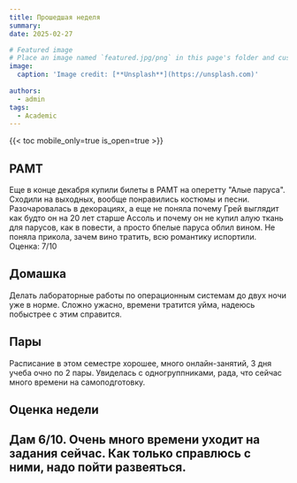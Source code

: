 ```yaml
---
title: Прошедшая неделя
summary:
date: 2025-02-27

# Featured image
# Place an image named `featured.jpg/png` in this page's folder and customize its options here.
image:
  caption: 'Image credit: [**Unsplash**](https://unsplash.com)'
  
authors:
  - admin
tags:
  - Academic
---
```


{{< toc mobile_only=true is_open=true >}}

##  РАМТ

Еще в конце декабря купили билеты в РАМТ на оперетту "Алые паруса". Сходили на выходных, вообще понравились костюмы и песни. Разочаровалась в декорациях, а еще не поняла почему Грей выглядит как будто он на 20 лет старше Ассоль и почему он не купил алую ткань для парусов, как в повести, а просто бпелые паруса облил вином. Не поняла прикола, зачем вино тратить, всю романтику испортили. Оценка: 7/10


[//]: # ([![The template is mobile first with a responsive design to ensure that your site looks stunning on every device.]&#40;https://raw.githubusercontent.com/wowchemy/wowchemy-hugo-modules/main/starters/academic/preview.png&#41;]&#40;https://hugoblox.com&#41;)

## Домашка

Делать лабораторные работы по операционным системам до двух ночи уже в норме. Сложно ужасно, времени тратится уйма, надеюсь побыстрее с этим справится. 

## Пары 

Расписание в этом семестре хорошее, много онлайн-занятий, 3 дня учеба очно по 2 пары. Увиделась с одногруппниками, рада, что сейчас много времени на самоподготовку.


## Оценка недели 

Дам 6/10. Очень много времени уходит на задания сейчас. Как только справлюсь с ними, надо пойти развеяться.
---










